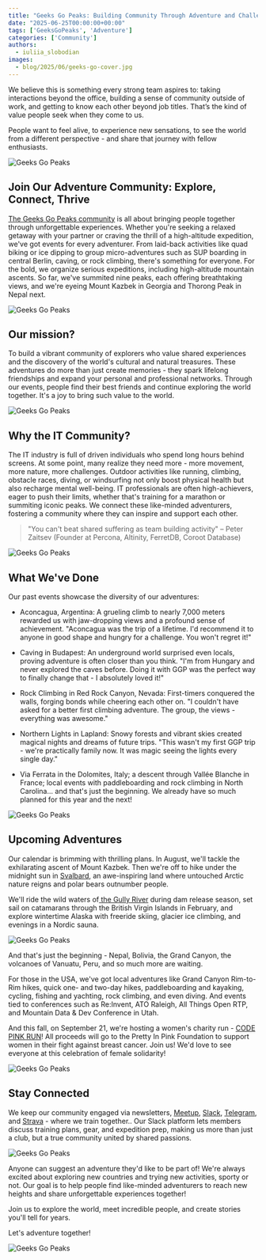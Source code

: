 ```yaml
---
title: "Geeks Go Peaks: Building Community Through Adventure and Challenge"
date: "2025-06-25T00:00:00+00:00"
tags: ['GeeksGoPeaks', 'Adventure']
categories: ['Community']
authors:
  - iuliia_slobodian
images:
  - blog/2025/06/geeks-go-cover.jpg
---
```


We believe this is something every strong team aspires to: taking interactions beyond the office, building a sense of community outside of work, and getting to know each other beyond job titles. That’s the kind of value people seek when they come to us.

People want to feel alive, to experience new sensations, to see the world from a different perspective - and share that journey with fellow enthusiasts.

![Geeks Go Peaks](blog/2025/06/geeks-blog-1.jpg)

## Join Our Adventure Community: Explore, Connect, Thrive

[The Geeks Go Peaks community](https://geeksgopeaks.com/) is all about bringing people together through unforgettable experiences. Whether you're seeking a relaxed getaway with your partner or craving the thrill of a high-altitude expedition, we've got events for every adventurer. From laid-back activities like quad biking or ice dipping to group micro-adventures such as SUP boarding in central Berlin, caving, or rock climbing, there's something for everyone. For the bold, we organize serious expeditions, including high-altitude mountain ascents. So far, we've summited nine peaks, each offering breathtaking views, and we're eyeing Mount Kazbek in Georgia and Thorong Peak in Nepal next.

![Geeks Go Peaks](blog/2025/06/geeks-blog-2.jpg)

## Our mission?

To build a vibrant community of explorers who value shared experiences and the discovery of the world's cultural and natural treasures. These adventures do more than just create memories - they spark lifelong friendships and expand your personal and professional networks. Through our events, people find their best friends and continue exploring the world together. It's a joy to bring such value to the world.

![Geeks Go Peaks](blog/2025/06/geeks-blog-3.jpg)

## Why the IT Community?

The IT industry is full of driven individuals who spend long hours behind screens. At some point, many realize they need more - more movement, more nature, more challenges. Outdoor activities like running, climbing, obstacle races, diving, or windsurfing not only boost physical health but also recharge mental well-being. IT professionals are often high-achievers, eager to push their limits, whether that's training for a marathon or summiting iconic peaks. We connect these like-minded adventurers, fostering a community where they can inspire and support each other.

> "You can't beat shared suffering as team building activity" – Peter Zaitsev (Founder at Percona, Altinity, FerretDB, Coroot Database)

![Geeks Go Peaks](blog/2025/06/geeks-blog-4.jpg)

## What We've Done

Our past events showcase the diversity of our adventures:

-   Aconcagua, Argentina: A grueling climb to nearly 7,000 meters rewarded us with jaw-dropping views and a profound sense of achievement. "Aconcagua was the trip of a lifetime. I'd recommend it to anyone in good shape and hungry for a challenge. You won't regret it!"

-   Caving in Budapest: An underground world surprised even locals, proving adventure is often closer than you think. "I'm from Hungary and never explored the caves before. Doing it with GGP was the perfect way to finally change that - I absolutely loved it!"

-   Rock Climbing in Red Rock Canyon, Nevada: First-timers conquered the walls, forging bonds while cheering each other on. "I couldn't have asked for a better first climbing adventure. The group, the views - everything was awesome."

-   Northern Lights in Lapland: Snowy forests and vibrant skies created magical nights and dreams of future trips. "This wasn't my first GGP trip - we're practically family now. It was magic seeing the lights every single day."

-   Via Ferrata in the Dolomites, Italy; a descent through Vallée Blanche in France; local events with paddleboarding and rock climbing in North Carolina... and that's just the beginning. We already have so much planned for this year and the next!

![Geeks Go Peaks](blog/2025/06/geeks-blog-5.jpg)

## Upcoming Adventures

Our calendar is brimming with thrilling plans. In August, we'll tackle the exhilarating ascent of Mount Kazbek. Then we're off to hike under the midnight sun in [Svalbard](https://geeksgopeaks.com/midnight_sun_hike_longyearbyen_august_2025), an awe-inspiring land where untouched Arctic nature reigns and polar bears outnumber people.

We'll ride the wild waters of[ the Gully River](https://geeksgopeaks.com/gully_river_rafting_rafting_the_dam_release) during dam release season, set sail on catamarans through the British Virgin Islands in February, and explore wintertime Alaska with freeride skiing, glacier ice climbing, and evenings in a Nordic sauna.

![Geeks Go Peaks](blog/2025/06/geeks-blog-6.jpg)

And that's just the beginning - Nepal, Bolivia, the Grand Canyon, the volcanoes of Vanuatu, Peru, and so much more are waiting.

For those in the USA, we've got local adventures like Grand Canyon Rim-to-Rim hikes, quick one- and two-day hikes, paddleboarding and kayaking, cycling, fishing and yachting, rock climbing, and even diving. And events tied to conferences such as Re:Invent, ATO Raleigh, All Things Open RTP, and Mountain Data & Dev Conference in Utah.

And this fall, on September 21, we're hosting a women's charity run - [CODE PINK RUN](https://geeksgopeaks.com/codepinkrun2025)! All proceeds will go to the Pretty In Pink Foundation to support women in their fight against breast cancer. Join us! We'd love to see everyone at this celebration of female solidarity!

![Geeks Go Peaks](blog/2025/06/geeks-blog-7.jpg)

## Stay Connected

We keep our community engaged via newsletters, [Meetup](https://www.meetup.com/geeks-go-peaks-club/), [Slack](https://geeksgopeaks.slack.com/join/shared_invite/zt-35ofu5wqo-MQLEe6TZyc6JMGUTkfIl6A#), [Telegram](http://t.me/geeksgopeaks), and [Strava](https://www.strava.com/clubs/geeksgopeaks) - where we train together.. Our Slack platform lets members discuss training plans, gear, and expedition prep, making us more than just a club, but a true community united by shared passions.

![Geeks Go Peaks](blog/2025/06/geeks-blog-8.jpg)

Anyone can suggest an adventure they'd like to be part of! We're always excited about exploring new countries and trying new activities, sporty or not. Our goal is to help people find like-minded adventurers to reach new heights and share unforgettable experiences together!

Join us to explore the world, meet incredible people, and create stories you'll tell for years.

Let's adventure together!

![Geeks Go Peaks](blog/2025/06/geeks-blog-9.jpg)



